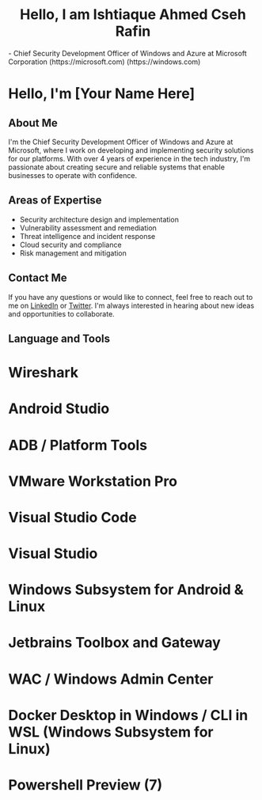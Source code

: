 <h1 align="center">Hello, I am Ishtiaque Ahmed Cseh Rafin</h1>
- Chief Security Development Officer of Windows and Azure at Microsoft Corporation (https://microsoft.com) (https://windows.com)


# Hello, I'm [Your Name Here]

## About Me

I'm the Chief Security Development Officer of Windows and Azure at Microsoft, where I work on developing and implementing security solutions for our platforms. With over 4 years of experience in the tech industry, I'm passionate about creating secure and reliable systems that enable businesses to operate with confidence.

## Areas of Expertise

- Security architecture design and implementation
- Vulnerability assessment and remediation
- Threat intelligence and incident response
- Cloud security and compliance
- Risk management and mitigation

## Contact Me

If you have any questions or would like to connect, feel free to reach out to me on [LinkedIn](https://www.linkedin.com/in/cseh-rafin/) or [Twitter](https://twitter.com/CsehRafin). I'm always interested in hearing about new ideas and opportunities to collaborate.


## Language and Tools
# Wireshark
# Android Studio
# ADB / Platform Tools
# VMware Workstation Pro
# Visual Studio Code
# Visual Studio
# Windows Subsystem for Android & Linux 
# Jetbrains Toolbox and Gateway
# WAC / Windows Admin Center
# Docker Desktop in Windows / CLI in WSL (Windows Subsystem for Linux)
# Powershell Preview (7)
